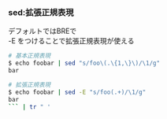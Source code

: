 ### sed:拡張正規表現
<!-- {ISSUEタイトル}.md になります -->
<!-- ISSUEラベル名に対応するディレクトリに格納されます -->
<!-- ISSUEタイトルに`###`を足して、descriptionの1行目に自動追記します -->

デフォルトではBREで  
-E をつけることで拡張正規表現が使える  

```sh
# 基本正規表現
$ echo foobar | sed "s/foo\(.\{1,\}\)/\1/g"
bar

# 拡張正規表現
$ echo foobar | sed -E "s/foo(.+)/\1/g"
bar
``` | tr " ' 
